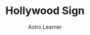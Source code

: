 ---
title: 'Hollywood Sign'
pubDate: 2022-07-01
description: 'This is the first post of my new Astro blog.'
author: 'Astro Learner'
image:
    url: '/src/posts/blog/img/Wraith.png'
    alt: 'The full Astro logo.'
tags: ["astro", "blogging", "learning in public"]
---